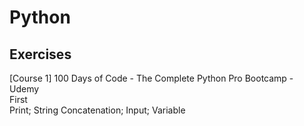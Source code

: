 # Python
## Exercises 
[Course 1] 100 Days of Code - The Complete Python Pro Bootcamp - Udemy  
  First  
    Print; String Concatenation; Input; Variable  
